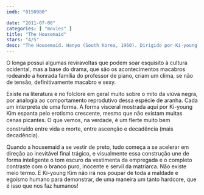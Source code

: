 ```yaml
---
imdb: "0150980"

date: "2011-07-08"
categories: [ "movies" ]
title: "The Housemaid"
stars: "4/5"
desc: "The Housemaid. Hanyo (South Korea, 1960). Dirigido por Ki-young Kim. Escrito por Ki-young Kim. Com Jin Kyu Kim, Jeung-nyeo Ju, Eun-shim Lee, Aeng-ran Eom, Seon-ae Ko, Sook-Rang Wang, Seok-je Kang, Jeong-ok Na, Sung-kee Ahn."
---
```

O longa possui algumas reviravoltas que podem soar esquisito à cultura ocidental, mas a base do drama, que são os acontecimentos macabros rodeando a honrada família do professor de piano, criam um clima, se não de tensão, definitivamente macabro e sexy.

Existe na literatura e no folclore em geral muito sobre o mito da viúva negra, por analogia ao comportamento reprodutivo dessa espécie de aranha. Cada um interpreta de uma forma. A forma visceral mostrada aqui por Ki-young Kim espanta pelo erotismo crescente, mesmo que não existam muitas cenas picantes. O que vemos, na verdade, é um flerte muito bem construído entre vida e morte, entre ascenção e decadência (mais decadência).

Quando a housemaid a se vestir de preto, tudo começa a se acelerar em direção ao inevitável final trágico, e visualmente essa construção une de forma inteligente o tom escuro da vestimenta da empregada e o completo contraste com o branco puro, inocente e servil da matriarca. Não existe meio termo. E Ki-young Kim não irá nos poupar de toda a maldade e egoísmo humano para demonstrar, de uma maneira um tanto hardcore, que é isso que nos faz humanos!
